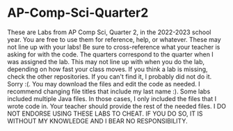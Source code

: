 # AP-Comp-Sci-Quarter2
These are Labs from AP Comp Sci, Quarter 2, in the 2022-2023 school year. You are free to use them for reference, help, or whatever.
These may not line up with your labs! Be sure to cross-reference what your teacher is asking for with the code.
The quarters correspond to the quarter when I was assigned the lab. This may not line up with when you do the lab, depending on how fast your class moves.
If you think a lab is missing, check the other repositories. If you can't find it, I probably did not do it. Sorry :(.
You may download the files and edit the code as needed. I recommend changing file titles that include my last name :). 
Some labs included multiple Java files. In those cases, I only included the files that I wrote code in. Your teacher should provide the rest of the needed files.
I DO NOT ENDORSE USING THESE LABS TO CHEAT. IF YOU DO SO, IT IS WITHOUT MY KNOWLEDGE AND I BEAR NO RESPONSIBILITY.
